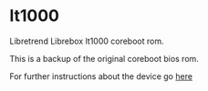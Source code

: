 # lt1000

 Libretrend Librebox lt1000 coreboot rom.

This is a backup of the original coreboot bios rom.

For further instructions about the device go [here](https://doc.coreboot.org/mainboard/libretrend/lt1000.html)
